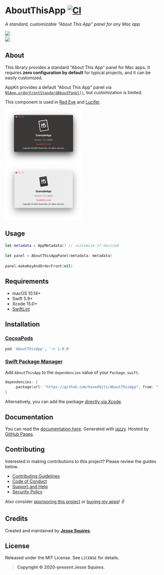 # AboutThisApp [![CI](https://github.com/hexedbits/AboutThisApp/workflows/CI/badge.svg)](https://github.com/hexedbits/AboutThisApp/actions)

*A standard, customizable "About This App" panel for any Mac app*

[![](https://img.shields.io/endpoint?url=https%3A%2F%2Fswiftpackageindex.com%2Fapi%2Fpackages%2Fhexedbits%2FAboutThisApp%2Fbadge%3Ftype%3Dswift-versions)](https://swiftpackageindex.com/hexedbits/AboutThisApp) <br> [![](https://img.shields.io/endpoint?url=https%3A%2F%2Fswiftpackageindex.com%2Fapi%2Fpackages%2Fhexedbits%2FAboutThisApp%2Fbadge%3Ftype%3Dplatforms)](https://swiftpackageindex.com/hexedbits/AboutThisApp)

## About

This library provides a standard "About This App" panel for Mac apps. It requires **zero configuration by default** for typical projects, and it can be easily customized.

AppKit provides a default "About This App" panel via [`NSApp.orderFrontStandardAboutPanel()`](https://developer.apple.com/documentation/appkit/nsapplication/1428479-orderfrontstandardaboutpanel), but customization is limited.

This component is used in [Red Eye](https://www.hexedbits.com/redeye/) and [Lucifer](https://www.hexedbits.com/lucifer/).

<img src="https://raw.githubusercontent.com/hexedbits/AboutThisApp/main/screenshots/screenshot_dark.png" width="50%" />

<img src="https://raw.githubusercontent.com/hexedbits/AboutThisApp/main/screenshots/screenshot_light.png" width="50%" />

## Usage

```swift
let metadata = AppMetadata() // customize if desired

let panel = AboutThisAppPanel(metadata: metadata)

panel.makeKeyAndOrderFront(nil)
```

## Requirements

- macOS 10.14+
- Swift 5.9+
- Xcode 15.0+
- [SwiftLint](https://github.com/realm/SwiftLint)

## Installation

### [CocoaPods](http://cocoapods.org)

````ruby
pod 'AboutThisApp', '~> 1.0.0'
````

### [Swift Package Manager](https://swift.org/package-manager/)

Add `AboutThisApp` to the `dependencies` value of your `Package.swift`.

```swift
dependencies: [
    .package(url: "https://github.com/hexedbits/AboutThisApp", from: "1.0.0")
]
```

Alternatively, you can add the package [directly via Xcode](https://developer.apple.com/documentation/xcode/adding_package_dependencies_to_your_app).

## Documentation

You can read the [documentation here](https://hexedbits.github.io/AboutThisApp). Generated with [jazzy](https://github.com/realm/jazzy). Hosted by [GitHub Pages](https://pages.github.com).

## Contributing

Interested in making contributions to this project? Please review the guides below.

- [Contributing Guidelines](https://github.com/hexedbits/.github/blob/main/CONTRIBUTING.md)
- [Code of Conduct](https://github.com/hexedbits/.github/blob/main/CODE_OF_CONDUCT.md)
- [Support and Help](https://github.com/hexedbits/.github/blob/main/SUPPORT.md)
- [Security Policy](https://github.com/hexedbits/.github/blob/main/SECURITY.md)

Also consider [sponsoring this project](https://github.com/sponsors/jessesquires) or [buying my apps](https://www.hexedbits.com)! ✌️

## Credits

Created and maintained by [**Jesse Squires**](https://www.jessesquires.com).

## License

Released under the MIT License. See `LICENSE` for details.

> **Copyright &copy; 2020-present Jesse Squires.**
